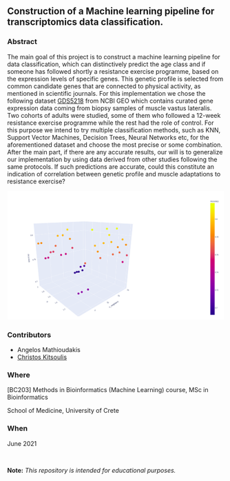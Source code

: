 ## Construction of a Machine learning pipeline for transcriptomics data classification.


### Abstract
The main goal of this project is to construct a machine learning pipeline for data classification, which can distinctively predict the age class and if someone has followed shortly a resistance exercise programme, based on the expression levels of specific genes. This genetic profile is selected from common candidate genes that are connected to physical activity, as mentioned in scientific journals. For this implementation we chose the following dataset [GDS5218](https://www.ncbi.nlm.nih.gov/sites/GDSbrowser?acc=GDS5218#details) from NCBI GEO which contains curated gene expression data coming from biopsy samples of muscle vastus lateralis. Two cohorts of adults were studied, some of them who followed a 12-week resistance exercise programme while the rest had the role of control. For this purpose we intend to try multiple classification methods, such as KNN, Support Vector Machines, Decision Trees, Neural Networks etc, for the aforementioned dataset and choose the most precise or some combination. After the main part, if there are any accurate results, our will is to generalize our implementation by using data derived from other studies following the same protocols. If such predictions are accurate, could this constitute an indication of correlation between genetic profile and muscle adaptations to resistance exercise?

![Accuracy 3D plot](https://github.com/angelosmath/ML-pipeline-for-classification-and-its-application-to-transcriptomics-data/blob/main/Supplementary/accuracy_plot.png)

### Contributors
- Angelos Mathioudakis
- [Christos Kitsoulis](https://github.com/ckitsoulis)

### Where
[BC203] Methods in Bioinformatics (Machine Learning) course, MSc in Bioinformatics 

School of Medicine, University of Crete

### When
June 2021

&nbsp;

**Note:** *This repository is intended for educational purposes.*

